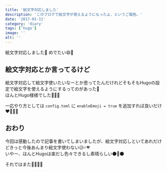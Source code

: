 ```yaml
---
title: '絵文字対応しました'
description: 'このブログで絵文字が使えるようになったよ、というご報告。'
date: '2017-01-11'
category: 'diary'
tags: ['hugo']
image: ''
alt: ''
---
```


絵文字対応しました:beer: めでたい:smile::tada:

## 絵文字対応とか言ってるけど

絵文字対応して絵文字使いたいなーとか思ってたんだけれどそもそもHugoの設定で絵文字を使えるようにするってのがあった:hankey:  
ほんとHugo様様でした:pray::pray::pray:

一応やり方としては `config.toml` に `enableEmoji = true` を追加すれば良いだけ:heart::purple_heart::blue_heart::green_heart:

## おわり

今回は感動したので記事を書いてしまいましたが、絵文字対応しといてあれだけどきっと今後あんまり絵文字使わない:disappointed_relieved::sweat_drops::broken_heart:  
いやー、ほんとHugoは楽だし色々できるし素晴らしい:new_moon::tongue::new_moon:

それではまた:pig::hocho::fire::meat_on_bone:
